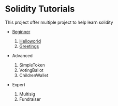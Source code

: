 # Solidity Tutorials

This project offer multiple project to help learn solidity

* [Beginner](./beginner/)
  1. [Helloworld](./beginner/01-helloworld)
  2. [Greetings](./beginner/02-greetings)

* Advanced
  1. SimpleToken
  2. VotingBallot
  3. ChildrenWallet

* Expert
  1. Multisig
  2. Fundraiser

